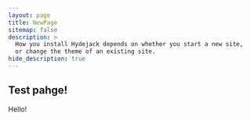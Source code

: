 ```yaml
---
layout: page
title: NewPage
sitemap: false
description: >
  How you install Hydejack depends on whether you start a new site,
  or change the theme of an existing site.
hide_description: true
---
```


## Test pahge!
Hello!